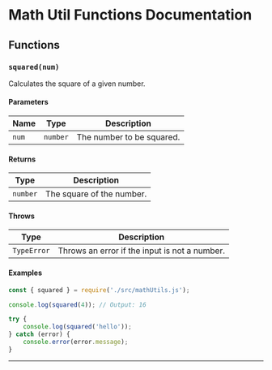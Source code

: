 # Math Util Functions Documentation

## Functions

### `squared(num)`

Calculates the square of a given number.

#### Parameters
| Name | Type | Description | 
| ---- | ---- | ----------- |
| `num`| `number` | The number to be squared. |

#### Returns
| Type | Description |
| ---- | ----------- |
| `number` | The square of the number. |

#### Throws
| Type | Description |
| ---- | ----------- |
| `TypeError` | Throws an error if the input is not a number. |

#### Examples

```javascript
const { squared } = require('./src/mathUtils.js');

console.log(squared(4)); // Output: 16

try {
    console.log(squared('hello'));
} catch (error) {
    console.error(error.message);
}
```
--------------
